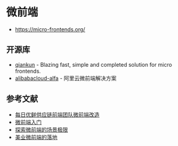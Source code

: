 # 微前端

- https://micro-frontends.org/

## 开源库

- [qiankun](https://github.com/umijs/qiankun) - Blazing fast, simple and completed solution for micro frontends.
- [alibabacloud-alfa](https://github.com/aliyun/alibabacloud-alfa) - 阿里云微前端解决方案

## 参考文献

- [每日优鲜供应链前端团队微前端改造](https://juejin.cn/post/6844903943873675271)
- [微前端入门](https://juejin.cn/post/6844903953734336525#heading-13)
- [探索微前端的场景极限](https://www.yuque.com/kuitos/gky7yw/uyp6wi)
- [美业微前端的落地](https://segmentfault.com/a/1190000040106401?_ea=136216131)
